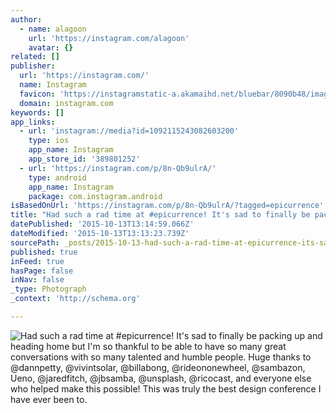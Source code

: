 ```yaml
---
author:
  - name: alagoon
    url: 'https://instagram.com/alagoon'
    avatar: {}
related: []
publisher:
  url: 'https://instagram.com/'
  name: Instagram
  favicon: 'https://instagramstatic-a.akamaihd.net/bluebar/8090b48/images/ico/favicon.ico'
  domain: instagram.com
keywords: []
app_links:
  - url: 'instagram://media?id=1092115243082603200'
    type: ios
    app_name: Instagram
    app_store_id: '389801252'
  - url: 'https://instagram.com/p/8n-Qb9ulrA/'
    type: android
    app_name: Instagram
    package: com.instagram.android
isBasedOnUrl: 'https://instagram.com/p/8n-Qb9ulrA/?tagged=epicurrence'
title: "Had such a rad time at #epicurrence! It's sad to finally be packing up and heading home but I'm so thankful to be able to have so many great conversations with so many talented and humble people. Huge thanks to @dannpetty, @vivintsolar, @billabong, @rideononewheel, @sambazon, Ueno, @jaredfitch, @jbsamba, @unsplash, @ricocast, and everyone else who helped make this possible! This was truly the best design conference I have ever been to."
datePublished: '2015-10-13T13:14:59.066Z'
dateModified: '2015-10-13T13:13:23.739Z'
sourcePath: _posts/2015-10-13-had-such-a-rad-time-at-epicurrence-its-sad-to-finally-be.md
published: true
inFeed: true
hasPage: false
inNav: false
_type: Photograph
_context: 'http://schema.org'

---
```

![Had such a rad time at &num;epicurrence&excl; It's sad to finally be packing up and heading home but I'm so thankful to be able to have so many great conversations with so many talented and humble people&period; Huge thanks to &commat;dannpetty&comma; &commat;vivintsolar&comma; &commat;billabong&comma; &commat;rideononewheel&comma; &commat;sambazon&comma; Ueno&comma; &commat;jaredfitch&comma; &commat;jbsamba&comma; &commat;unsplash&comma; &commat;ricocast&comma; and everyone else who helped make this possible&excl; This was truly the best design conference I have ever been to&period;](https://scontent.cdninstagram.com/hphotos-xfa1/t51.2885-15/s640x640/sh0.08/e35/12070598_512886635537447_1338834208_n.jpg)